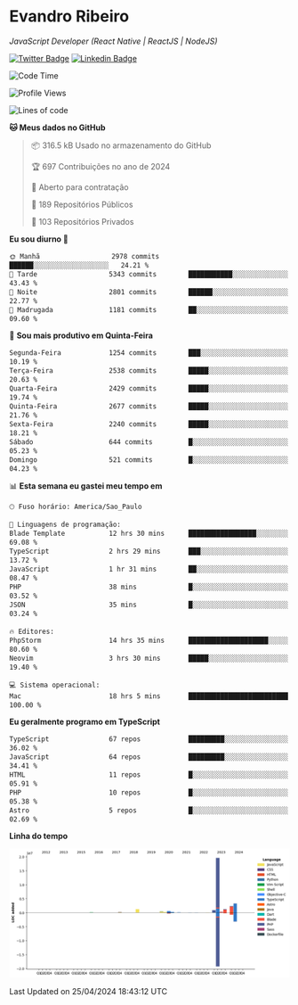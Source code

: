 # Evandro **Ribeiro**

*JavaScript Developer (React Native | ReactJS | NodeJS)*

[![Twitter Badge](https://img.shields.io/badge/-@ribeiroevandro-201B2D?style=flat-square&labelColor=201B2D&logo=twitter&logoColor=white&link=https://twitter.com/ribeiroevandro)](https://twitter.com/ribeiroevandro) 
[![Linkedin Badge](https://img.shields.io/badge/-Evandro%20Ribeiro-201B2D?style=flat-square&logo=Linkedin&logoColor=white&link=https://www.linkedin.com/in/ribeiroevandro)](https://www.linkedin.com/in/ribeiroevandro) 


<!--START_SECTION:waka-->
![Code Time](http://img.shields.io/badge/Code%20Time-3%2C831%20hrs%2042%20mins-blue)

![Profile Views](http://img.shields.io/badge/Visualizac%C3%B5es%20do%20perfil-0-blue)

![Lines of code](https://img.shields.io/badge/Desde%20o%20Hello%20World%20eu%20escrevi-30.8%20million%20linhas%20de%20c%C3%B3digo-blue)

**🐱 Meus dados no GitHub** 

> 📦 316.5 kB Usado no armazenamento do GitHub 
 > 
> 🏆 697 Contribuições no ano de 2024
 > 
> 💼 Aberto para contratação
 > 
> 📜 189 Repositórios Públicos 
 > 
> 🔑 103 Repositórios Privados 
 > 
**Eu sou diurno 🐤** 

```text
🌞 Manhã                  2978 commits        ██████░░░░░░░░░░░░░░░░░░░   24.21 % 
🌆 Tarde                  5343 commits        ███████████░░░░░░░░░░░░░░   43.43 % 
🌃 Noite                  2801 commits        ██████░░░░░░░░░░░░░░░░░░░   22.77 % 
🌙 Madrugada              1181 commits        ██░░░░░░░░░░░░░░░░░░░░░░░   09.60 % 
```
📅 **Sou mais produtivo em Quinta-Feira** 

```text
Segunda-Feira            1254 commits        ███░░░░░░░░░░░░░░░░░░░░░░   10.19 % 
Terça-Feira              2538 commits        █████░░░░░░░░░░░░░░░░░░░░   20.63 % 
Quarta-Feira             2429 commits        █████░░░░░░░░░░░░░░░░░░░░   19.74 % 
Quinta-Feira             2677 commits        █████░░░░░░░░░░░░░░░░░░░░   21.76 % 
Sexta-Feira              2240 commits        █████░░░░░░░░░░░░░░░░░░░░   18.21 % 
Sábado                   644 commits         █░░░░░░░░░░░░░░░░░░░░░░░░   05.23 % 
Domingo                  521 commits         █░░░░░░░░░░░░░░░░░░░░░░░░   04.23 % 
```


📊 **Esta semana eu gastei meu tempo em** 

```text
🕑︎ Fuso horário: America/Sao_Paulo

💬 Linguagens de programação: 
Blade Template           12 hrs 30 mins      █████████████████░░░░░░░░   69.08 % 
TypeScript               2 hrs 29 mins       ███░░░░░░░░░░░░░░░░░░░░░░   13.72 % 
JavaScript               1 hr 31 mins        ██░░░░░░░░░░░░░░░░░░░░░░░   08.47 % 
PHP                      38 mins             █░░░░░░░░░░░░░░░░░░░░░░░░   03.52 % 
JSON                     35 mins             █░░░░░░░░░░░░░░░░░░░░░░░░   03.24 % 

🔥 Editores: 
PhpStorm                 14 hrs 35 mins      ████████████████████░░░░░   80.60 % 
Neovim                   3 hrs 30 mins       █████░░░░░░░░░░░░░░░░░░░░   19.40 % 

💻 Sistema operacional: 
Mac                      18 hrs 5 mins       █████████████████████████   100.00 % 
```

**Eu geralmente programo em TypeScript** 

```text
TypeScript               67 repos            █████████░░░░░░░░░░░░░░░░   36.02 % 
JavaScript               64 repos            █████████░░░░░░░░░░░░░░░░   34.41 % 
HTML                     11 repos            █░░░░░░░░░░░░░░░░░░░░░░░░   05.91 % 
PHP                      10 repos            █░░░░░░░░░░░░░░░░░░░░░░░░   05.38 % 
Astro                    5 repos             █░░░░░░░░░░░░░░░░░░░░░░░░   02.69 % 
```



**Linha do tempo**

![Lines of Code chart](https://raw.githubusercontent.com/ribeiroevandro/ribeiroevandro/main/assets/bar_graph.png)


 Last Updated on 25/04/2024 18:43:12 UTC
<!--END_SECTION:waka-->
